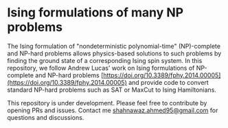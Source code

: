 # Ising formulations of many NP problems

The Ising formulation of "nondeterministic polynomial-time" (NP)-complete and NP-hard problems allows physics-based solutions to such problems by finding the ground state of a corresponding Ising spin system. In this repository, we follow Andrew Lucas' work on Ising formulations of NP-complete and NP-hard problems [https://doi.org/10.3389/fphy.2014.00005](https://doi.org/10.3389/fphy.2014.00005) and provide code to convert standard NP-hard problems such as SAT or MaxCut to Ising Hamiltonians.

This repository is under development. Please feel free to contribute by opening PRs and issues. Contact me [shahnawaz.ahmed95@gmail.com](shahnawaz.ahmed95@gmail.com) for questions and discussions.
